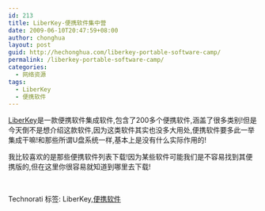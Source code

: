 ```yaml
---
id: 213
title: LiberKey-便携软件集中营
date: 2009-06-10T20:47:59+08:00
author: chonghua
layout: post
guid: http://hechonghua.com/liberkey-portable-software-camp/
permalink: /liberkey-portable-software-camp/
categories:
  - 网络资源
tags:
  - LiberKey
  - 便携软件
---
```

 <a href="http://www.liberkey.com/en/" target="_blank">LiberKey</a>是一款便携软件集成软件,包含了200多个便携软件,涵盖了很多类别!但是今天倒不是想介绍这款软件,因为这类软件其实也没多大用处,便携软件要多此一举集成干嘛!和那些所谓U盘系统一样,基本上是没有什么实际作用的!

<!--more-->

我比较喜欢的是那些便携软件列表下载!因为某些软件可能我们是不容易找到其便携版的,但在这里你很容易就知道到哪里去下载!

&#160;

<div style="padding-bottom: 0px; margin: 0px; padding-left: 0px; padding-right: 0px; display: inline; float: none; padding-top: 0px" id="scid:0767317B-992E-4b12-91E0-4F059A8CECA8:ab78e285-1ecb-4dfc-bda7-6e73ad69c590" class="wlWriterEditableSmartContent">
  Technorati 标签: LiberKey,<a href="http://technorati.com/tags/%e4%be%bf%e6%90%ba%e8%bd%af%e4%bb%b6" rel="tag">便携软件</a>
</div>